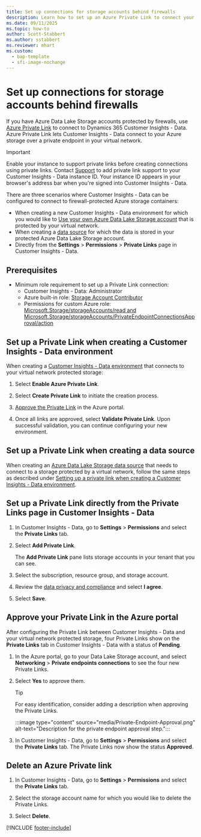```yaml
---
title: Set up connections for storage accounts behind firewalls
description: Learn how to set up an Azure Private Link to connect your Data Lake Storage.
ms.date: 09/11/2025
ms.topic: how-to
author: Scott-Stabbert
ms.author: sstabbert
ms.reviewer: mhart
ms.custom:
  - bap-template
  - sfi-image-nochange
---
```


# Set up connections for storage accounts behind firewalls

If you have Azure Data Lake Storage accounts protected by firewalls, use [Azure Private Link](/azure/private-link/private-link-overview) to connect to Dynamics 365 Customer Insights - Data. Azure Private Link lets Customer Insights - Data connect to your Azure storage over a private endpoint in your virtual network.

> [!IMPORTANT]
> Enable your instance to support private links before creating connections using private links. Contact [Support](https://admin.powerplatform.microsoft.com/support) to add private link support to your Customer Insights - Data instance ID. Your instance ID appears in your browser's address bar when you're signed into Customer Insights - Data.

There are three scenarios where Customer Insights - Data can be configured to connect to firewall-protected Azure storage containers:

- When creating a new Customer Insights - Data environment for which you would like to [Use your own Azure Data Lake Storage account](own-data-lake-storage.md) that is protected by your virtual network.
- When creating a [data source](data-sources.md) for which the data is stored in your protected Azure Data Lake Storage account.
- Directly from the **Settings** > **Permissions** > **Private Links** page in Customer Insights - Data.

## Prerequisites

- Minimum role requirement to set up a Private Link connection:
  - Customer Insights - Data: Administrator
  - Azure built-in role: [Storage Account Contributor](/azure/role-based-access-control/built-in-roles#storage-account-contributor)
  - Permissions for custom Azure role: [Microsoft.Storage/storageAccounts/read and Microsoft.Storage/storageAccounts/PrivateEndpointConnectionsApproval/action](/azure/role-based-access-control/resource-provider-operations#microsoftstorage)

## Set up a Private Link when creating a Customer Insights - Data environment

When creating a [Customer Insights - Data environment](create-environment.md) that connects to your virtual network protected storage:

1. Select **Enable Azure Private Link**.

1. Select **Create Private Link** to initiate the creation process.

1. [Approve the Private Link](#approve-your-private-link-in-the-azure-portal) in the Azure portal.

1. Once all links are approved, select **Validate Private Link**. Upon successful validation, you can continue configuring your new environment.

## Set up a Private Link when creating a data source

When creating an [Azure Data Lake Storage data source](connect-common-data-model.md) that needs to connect to a storage protected by a virtual network, follow the same steps as described under [Setting up a private link when creating a Customer Insights - Data environment](#set-up-a-private-link-when-creating-a-customer-insights---data-environment).

## Set up a Private Link directly from the Private Links page in Customer Insights - Data

1. In Customer Insights - Data, go to **Settings** > **Permissions** and select the **Private Links** tab.

1. Select **Add Private Link**.

   The **Add Private Link** pane lists storage accounts in your tenant that you can see.

1. Select the subscription, resource group, and storage account.

1. Review the [data privacy and compliance](connections.md#data-privacy-and-compliance) and select **I agree**.

1. Select **Save**.

## Approve your Private Link in the Azure portal

After configuring the Private Link between Customer Insights - Data and your virtual network protected storage, four Private Links show on the **Private Links** tab in Customer Insights - Data with a status of **Pending**.

1. In the Azure portal, go to your Data Lake Storage account, and select **Networking** > **Private endpoints connections** to see the four new Private Links.

1. Select **Yes** to approve them.

   > [!TIP]
   > For easy identification, consider adding a description when approving the Private Links.

    :::image type="content" source="media/Private-Endpoint-Approval.png" alt-text="Description for the private endpoint approval step.":::

1. In Customer Insights - Data, go to **Settings** > **Permissions** and select the **Private Links** tab. The Private Links now show the status **Approved**.

## Delete an Azure Private link

1. In Customer Insights - Data, go to **Settings** > **Permissions** and select the **Private Links** tab.

1. Select the storage account name for which you would like to delete the Private Links.

1. Select **Delete**.

[!INCLUDE [footer-include](includes/footer-banner.md)]